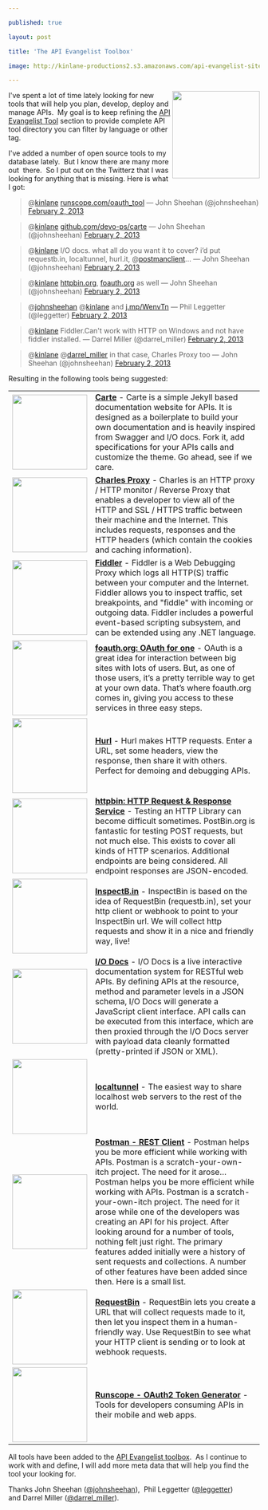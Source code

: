 ---
published: true
layout: post
title: 'The API Evangelist Toolbox'
image: http://kinlane-productions2.s3.amazonaws.com/api-evangelist-site/blog/toolbox.jpg
---

<p><img src="https://s3.amazonaws.com/kinlane-productions2/api-evangelist/api-tools/toolbox.jpg" alt="" width="175" align="right" />
<p>I've spent a lot of time lately looking for new tools that will help you plan, develop, deploy and manage APIs. &nbsp;My goal is to keep refining the <a href="/apitools/">API Evangelist Tool</a>&nbsp;section to provide complete API tool directory you can filter by language or other tag. &nbsp;
<p>I've added a number of open source tools to my database lately. &nbsp;But I know there are many more out &nbsp;there. &nbsp;So I put out on the Twitterz that I was looking for anything that is missing. Here is what I got:
<script src="https://platform.twitter.com/widgets.js"></script>
<blockquote class="twitter-tweet">
<p>@<a href="https://twitter.com/kinlane">kinlane</a> <a title="http://runscope.com/oauth_tool" href="https://t.co/Wwk1Tzus">runscope.com/oauth_tool</a>
&mdash; John Sheehan (@johnsheehan) <a href="https://twitter.com/johnsheehan/status/297837952980090881">February 2, 2013</a></blockquote>
<script src="https://platform.twitter.com/widgets.js"></script>
<blockquote class="twitter-tweet">
<p>@<a href="https://twitter.com/kinlane">kinlane</a> <a title="https://github.com/devo-ps/carte" href="https://t.co/ByyitCE8">github.com/devo-ps/carte</a>
&mdash; John Sheehan (@johnsheehan) <a href="https://twitter.com/johnsheehan/status/297838071062331392">February 2, 2013</a></blockquote>
<script src="https://platform.twitter.com/widgets.js"></script>
<blockquote class="twitter-tweet">
<p>@<a href="https://twitter.com/kinlane">kinlane</a> I/O docs. what all do you want it to cover? i&rsquo;d put requestb.in, localtunnel, hurl.it, @<a href="https://twitter.com/postmanclient">postmanclient</a>...
&mdash; John Sheehan (@johnsheehan) <a href="https://twitter.com/johnsheehan/status/297839139041202176">February 2, 2013</a></blockquote>
<script src="https://platform.twitter.com/widgets.js"></script>
<blockquote class="twitter-tweet">
<p>@<a href="https://twitter.com/kinlane">kinlane</a> <a title="http://httpbin.org" href="https://t.co/kLPvwHWm">httpbin.org</a>, <a title="http://foauth.org" href="https://t.co/XnKkB8rB">foauth.org</a> as well
&mdash; John Sheehan (@johnsheehan) <a href="https://twitter.com/johnsheehan/status/297839175711981568">February 2, 2013</a></blockquote>
<script src="https://platform.twitter.com/widgets.js"></script>
<blockquote class="twitter-tweet">
<p>@<a href="https://twitter.com/johnsheehan">johnsheehan</a> @<a href="https://twitter.com/kinlane">kinlane</a> and <a title="http://j.mp/WenvTn" href="https://t.co/q4gdDwZx">j.mp/WenvTn</a>
&mdash; Phil Leggetter (@leggetter) <a href="https://twitter.com/leggetter/status/297840321310646272">February 2, 2013</a></blockquote>
<script src="https://platform.twitter.com/widgets.js"></script>
<blockquote class="twitter-tweet">
<p>@<a href="https://twitter.com/kinlane">kinlane</a> Fiddler.Can't work with HTTP on Windows and not have fiddler installed.
&mdash; Darrel Miller (@darrel_miller) <a href="https://twitter.com/darrel_miller/status/297842539019513856">February 2, 2013</a></blockquote>
<script src="https://platform.twitter.com/widgets.js"></script>
<blockquote class="twitter-tweet">
<p>@<a href="https://twitter.com/kinlane">kinlane</a> @<a href="https://twitter.com/darrel_miller">darrel_miller</a> in that case, Charles Proxy too
&mdash; John Sheehan (@johnsheehan) <a href="https://twitter.com/johnsheehan/status/297847719693803521">February 2, 2013</a></blockquote>
<script src="https://platform.twitter.com/widgets.js"></script>
<p>Resulting in the following tools being suggested:
<table cellspacing="5" cellpadding="5" width="90%">
<tbody>
<tr>
<td width="150"><a href="https://github.com/devo-ps/carte"><img src="https://s3.amazonaws.com/kinlane-productions2/api-evangelist/api-tools/Carte-Logo.png" alt="" width="150" /></a></td>
<td><strong><a href="https://github.com/devo-ps/carte">Carte</a></strong> - Carte is a simple Jekyll based documentation website for APIs. It is designed as a boilerplate to build your own documentation and is heavily inspired from Swagger and I/O docs. Fork it, add specifications for your APIs calls and customize the theme. Go ahead, see if we care.</td>
</tr>
<tr>
<td width="150"><a href="http://www.charlesproxy.com/"><img src="https://s3.amazonaws.com/kinlane-productions2/api-evangelist/api-tools/Charles-Proxy-Logo.png" alt="" width="150" /></a></td>
<td><strong><a href="http://www.charlesproxy.com/">Charles Proxy</a></strong> - Charles is an HTTP proxy / HTTP monitor / Reverse Proxy that enables a developer to view all of the HTTP and SSL / HTTPS traffic between their machine and the Internet. This includes requests, responses and the HTTP headers (which contain the cookies and caching information).</td>
</tr>
<tr>
<td width="150"><a href="https://www.fiddler2.com/fiddler2/"><img src="https://s3.amazonaws.com/kinlane-productions2/api-evangelist/api-tools/fiddler-logo.png" alt="" width="150" /></a></td>
<td><strong><a href="https://www.fiddler2.com/fiddler2/">Fiddler</a></strong> - Fiddler is a Web Debugging Proxy which logs all HTTP(S) traffic between your computer and the Internet. Fiddler allows you to inspect traffic, set breakpoints, and "fiddle" with incoming or outgoing data. Fiddler includes a powerful event-based scripting subsystem, and can be extended using any .NET language.</td>
</tr>
<tr>
<td width="150"><a href="http://foauth.org"><img src="https://s3.amazonaws.com/kinlane-productions2/api-evangelist/api-tools/foauth-logo.png" alt="" width="150" /></a></td>
<td><strong><a href="http://foauth.org">foauth.org: OAuth for one</a> </strong>- OAuth is a great idea for interaction between big sites with lots of users. But, as one of those users, it&rsquo;s a pretty terrible way to get at your own data. That&rsquo;s where foauth.org comes in, giving you access to these services in three easy steps.</td>
</tr>
<tr>
<td width="150"><a href="https://www.hurl.it/"><img src="https://s3.amazonaws.com/kinlane-productions2/api-evangelist/api-tools/hurl-logo.png" alt="" width="150" /></a></td>
<td><strong><a href="https://www.hurl.it/">Hurl</a></strong> - Hurl makes HTTP requests. Enter a URL, set some headers, view the response, then share it with others. Perfect for demoing and debugging APIs.</td>
</tr>
<tr>
<td width="150"><a href="https://httpbin.org"><img src="https://s3.amazonaws.com/kinlane-productions2/api-evangelist/api-tools/httpbin-logo.png" alt="" width="150" /></a></td>
<td><strong><a href="https://httpbin.org">httpbin: HTTP Request &amp; Response Service</a></strong> - Testing an HTTP Library can become difficult sometimes. PostBin.org is fantastic for testing POST requests, but not much else. This exists to cover all kinds of HTTP scenarios. Additional endpoints are being considered. All endpoint responses are JSON-encoded.</td>
</tr>
<tr>
<td width="150"><a href="http://inspectb.in/"><img src="https://s3.amazonaws.com/kinlane-productions2/api-evangelist/api-tools/inspectb-in-logo.png" alt="" width="150" /></a></td>
<td><strong><a href="http://inspectb.in/">InspectB.in</a></strong> - InspectBin is based on the idea of RequestBin (requestb.in), set your http client or webhook to point to your InspectBin url. We will collect http requests and show it in a nice and friendly way, live!</td>
</tr>
<tr>
<td width="150"><a href="https://github.com/mashery/iodocs"><img src="https://s3.amazonaws.com/kinlane-productions2/api-evangelist/api-tools/io-docs-logo.jpg" alt="" width="150" /></a></td>
<td><strong><a href="https://github.com/mashery/iodocs">I/O Docs</a></strong> - I/O Docs is a live interactive documentation system for RESTful web APIs. By defining APIs at the resource, method and parameter levels in a JSON schema, I/O Docs will generate a JavaScript client interface. API calls can be executed from this interface, which are then proxied through the I/O Docs server with payload data cleanly formatted (pretty-printed if JSON or XML).</td>
</tr>
<tr>
<td width="150"><a href="http://progrium.com/localtunnel/"><img src="https://s3.amazonaws.com/kinlane-productions2/api-evangelist/api-tools/localtunnel-logo.png" alt="" width="150" /></a></td>
<td><strong><a href="http://progrium.com/localtunnel/">localtunnel</a></strong> - The easiest way to share localhost web servers to the rest of the world.</td>
</tr>
<tr>
<td width="150"><a href="https://chrome.google.com/webstore/detail/postman-rest-client/fdmmgilgnpjigdojojpjoooidkmcomcm"><img src="https://s3.amazonaws.com/kinlane-productions2/api-evangelist/api-tools/postman-rest-client-logo.png" alt="" width="150" /></a></td>
<td><strong><a href="https://chrome.google.com/webstore/detail/postman-rest-client/fdmmgilgnpjigdojojpjoooidkmcomcm">Postman - REST Client</a></strong> - Postman helps you be more efficient while working with APIs. Postman is a scratch-your-own-itch project. The need for it arose&hellip;  Postman helps you be more efficient while working with APIs. Postman is a scratch-your-own-itch project. The need for it arose while one of the developers was creating an API for his project. After looking around for a number of tools, nothing felt just right. The primary features added initially were a history of sent requests and collections. A number of other features have been added since then. Here is a small list.</td>
</tr>
<tr>
<td width="150"><a href="https://requestb.in/"><img src="https://s3.amazonaws.com/kinlane-productions2/api-evangelist/api-tools/requestbin-logo.png" alt="" width="150" /></a></td>
<td><strong><a href="https://requestb.in/">RequestBin</a></strong> - RequestBin lets you create a URL that will collect requests made to it, then let you inspect them in a human-friendly way. Use RequestBin to see what your HTTP client is sending or to look at webhook requests.</td>
</tr>
<tr>
<td width="150"><a href="ttps://www.runscope.com/oauth_tool"><img src="https://s3.amazonaws.com/kinlane-productions2/api-evangelist/api-tools/runscope-logo.png" alt="" width="150" /></a></td>
<td><strong><a href="ttps://www.runscope.com/oauth_tool">Runscope - OAuth2 Token Generator</a></strong> - Tools for developers consuming APIs in their mobile and web apps.</td>
</tr>
</tbody>
</table>
<p>All tools have been added to the <a href="/apitools/">API Evangelist toolbox</a>. &nbsp;As I continue to work with and define, I will add more meta data that will help you find the tool your looking for.&nbsp;
<p>Thanks&nbsp;John Sheehan (<a href="https://twitter.com/johnsheehan">@johnsheehan</a>),&nbsp;&nbsp;Phil Leggetter (<a href="https://twitter.com/leggetter">@leggetter</a>) and&nbsp;Darrel Miller (<a href="https://twitter.com/darrel_miller">@darrel_miller</a>).&nbsp;

